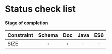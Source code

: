 # Status check list

**Stage of completion**

| Constraint | Schema | Doc | Java | ES6 |
|------------|:------:|:---:|:----:|:---:|
| SIZE       | +      | +   | -    | -   |